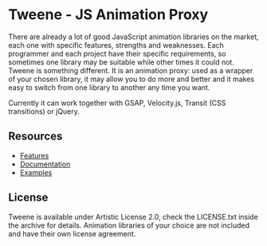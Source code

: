 
# Tweene - JS Animation Proxy

There are already a lot of good JavaScript animation libraries on the market, each one with specific features, strengths and weaknesses. 
Each programmer and each project have their specific requirements, so sometimes one library may be suitable while other times it could not. 
Tweene is something different. It is an animation proxy: used as a wrapper of your chosen library, it may allow you to do more and better 
and it makes easy to switch from one library to another any time you want. 

Currently it can work together with GSAP, Velocity.js, Transit (CSS transitions) or jQuery.

## Resources
- [Features](http://tweene.com/#features)
- [Documentation](http://tweene.com/docs)
- [Examples](http://tweene.com/#examples)


## License

Tweene is available under Artistic License 2.0, check the LICENSE.txt inside the archive for details.
Animation libraries of your choice are not included and have their own license agreement. 

